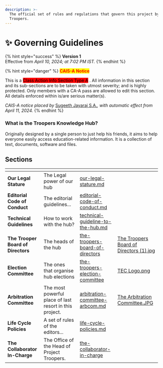 ```yaml
---
description: >-
  The official set of rules and regulations that govern this project by the
  Troopers.
---
```


# ✨ Governing Guidelines

{% hint style="success" %}
**Version 1**\
Effective from _April 10, 2024; at 7:02 PM IST._
{% endhint %}

{% hint style="danger" %}
<mark style="color:red;">**CAIS-A Notice**</mark>

This is a <mark style="background-color:red;">Class Action Info Section Type A</mark> . All information in this section and its sub-sections are to be taken with utmost severity; and is highly protected. Only members with a CA-A pass are allowed to edit this section. All details enforced within is/are serious matter(s).

_CAIS-A notice placed by_ [Sugeeth Jayaraj S.A.](https://app.gitbook.com/u/9Om3tUS42vUVpNcq3eN15t09EZU2 "mention")_, with automatic effect from April 11, 2024._
{% endhint %}

### What is the Troopers Knowledge Hub?

Originally designed by a single person to just help his friends, it aims to help everyone easily access education-related information. It is a collection of text, documents, software and files.

## Sections

<table data-view="cards"><thead><tr><th></th><th></th><th data-hidden data-card-target data-type="content-ref"></th><th data-hidden data-card-cover data-type="files"></th></tr></thead><tbody><tr><td><strong>Our Legal Stature</strong></td><td>The Legal power of our hub</td><td><a href="our-legal-stature.md">our-legal-stature.md</a></td><td></td></tr><tr><td><strong>Editorial Code of Conduct</strong></td><td>The editorial guidelines...</td><td><a href="editorial-code-of-conduct.md">editorial-code-of-conduct.md</a></td><td></td></tr><tr><td><strong>Technical Guidelines</strong></td><td>How to work with the hub?</td><td><a href="technical-guideline-to-the-hub.md">technical-guideline-to-the-hub.md</a></td><td></td></tr><tr><td><strong>The Trooper Board of Directors</strong></td><td>The heads of the hub</td><td><a href="the-troopers-board-of-directors/">the-troopers-board-of-directors</a></td><td><a href="../../.gitbook/assets/The Troopers Board of Directors (1).jpg">The Troopers Board of Directors (1).jpg</a></td></tr><tr><td><strong>Election Committee</strong></td><td>The ones that organise hub elections</td><td><a href="the-troopers-election-committee/">the-troopers-election-committee</a></td><td><a href="../../.gitbook/assets/TEC Logo.png">TEC Logo.png</a></td></tr><tr><td><strong>Arbitration Committee</strong></td><td>The most powerful place of last resort in this project.</td><td><a href="arbitration-committee-arbcom.md">arbitration-committee-arbcom.md</a></td><td><a href="../../.gitbook/assets/The Arbitration Committee.JPG">The Arbitration Committee.JPG</a></td></tr><tr><td><strong>Life Cycle Policies</strong></td><td>A set of rules of the editors...</td><td><a href="life-cycle-policies.md">life-cycle-policies.md</a></td><td></td></tr><tr><td><strong>The Collaborator In-Charge</strong></td><td>The Office of the Head of Project Troopers.</td><td><a href="the-collaborator-in-charge/">the-collaborator-in-charge</a></td><td></td></tr></tbody></table>

